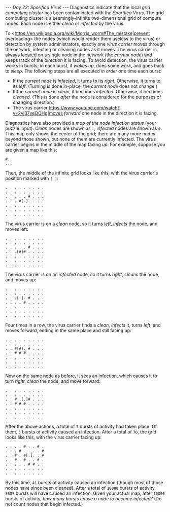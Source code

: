 *--- Day 22: Sporifica Virus ---*
Diagnostics indicate that the local _grid computing cluster_ has been contaminated with the _Sporifica Virus_. The grid computing cluster is a seemingly-infinite two-dimensional grid of compute nodes.  Each node is either _clean_ or _infected_ by the virus.</p><p> </p><p>To <https://en.wikipedia.org/wiki/Morris_worm#The_mistake|prevent overloading> the nodes (which would render them useless to the virus) or detection by system administrators, exactly one _virus carrier_ moves through the network, infecting or cleaning nodes as it moves. The virus carrier is always located on a single node in the network (the _current node_) and keeps track of the _direction_ it is facing.
To avoid detection, the virus carrier works in bursts; in each burst, it _wakes up_, does some _work_, and goes back to _sleep_. The following steps are all executed _in order_ one time each burst:

- If the _current node_ is _infected_, it turns to its _right_.  Otherwise, it turns to its _left_. (Turning is done in-place; the _current node_ does not change.)
- If the _current node_ is _clean_, it becomes _infected_.  Otherwise, it becomes _cleaned_. (This is done _after_ the node is considered for the purposes of changing direction.)
- The virus carrier <https://www.youtube.com/watch?v=2vj37yeQQHg|moves> _forward_ one node in the direction it is facing.

Diagnostics have also provided a _map of the node infection status_ (your puzzle input).  _Clean_ nodes are shown as `.`; _infected_ nodes are shown as `#`.  This map only shows the center of the grid; there are many more nodes beyond those shown, but none of them are currently infected.
The virus carrier begins in the middle of the map facing _up_.
For example, suppose you are given a map like this:
```..#
#..
...
```
Then, the middle of the infinite grid looks like this, with the virus carrier's position marked with `[ ]`:
```. . . . . . . . .
. . . . . . . . .
. . . . . . . . .
. . . . . # . . .
. . . #[.]. . . .
. . . . . . . . .
. . . . . . . . .
. . . . . . . . .
```
The virus carrier is on a _clean_ node, so it turns _left_, _infects_ the node, and moves left:
```. . . . . . . . .
. . . . . . . . .
. . . . . . . . .
. . . . . # . . .
. . .[#]# . . . .
. . . . . . . . .
. . . . . . . . .
. . . . . . . . .
```
The virus carrier is on an _infected_ node, so it turns _right_, _cleans_ the node, and moves up:
```. . . . . . . . .
. . . . . . . . .
. . . . . . . . .
. . .[.]. # . . .
. . . . # . . . .
. . . . . . . . .
. . . . . . . . .
. . . . . . . . .
```
Four times in a row, the virus carrier finds a _clean_, _infects_ it, turns _left_, and moves forward, ending in the same place and still facing up:
```. . . . . . . . .
. . . . . . . . .
. . . . . . . . .
. . #[#]. # . . .
. . # # # . . . .
. . . . . . . . .
. . . . . . . . .
. . . . . . . . .
```
Now on the same node as before, it sees an infection, which causes it to turn _right_, _clean_ the node, and move forward:
```. . . . . . . . .
. . . . . . . . .
. . . . . . . . .
. . # .[.]# . . .
. . # # # . . . .
. . . . . . . . .
. . . . . . . . .
. . . . . . . . .
```
After the above actions, a total of `7` bursts of activity had taken place. Of them, `5` bursts of activity caused an infection.
After a total of `70`, the grid looks like this, with the virus carrier facing up:
```. . . . . # # . .
. . . . # . . # .
. . . # . . . . #
. . # . #[.]. . #
. . # . # . . # .
. . . . . # # . .
. . . . . . . . .
. . . . . . . . .
```
By this time, `41` bursts of activity caused an infection (though most of those nodes have since been cleaned).
After a total of `10000` bursts of activity, `5587` bursts will have caused an infection.
Given your actual map, after `10000` bursts of activity, _how many bursts cause a node to become infected_? (Do not count nodes that begin infected.)
